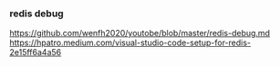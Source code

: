 
### redis debug

https://github.com/wenfh2020/youtobe/blob/master/redis-debug.md
https://hpatro.medium.com/visual-studio-code-setup-for-redis-2e15ff6a4a56